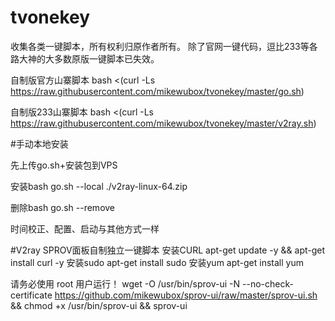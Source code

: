 # tvonekey
收集各类一键脚本，所有权利归原作者所有。
除了官网一键代码，逗比233等各路大神的大多数原版一键脚本已失效。

自制版官方山寨脚本
bash <(curl -Ls https://raw.githubusercontent.com/mikewubox/tvonekey/master/go.sh)

自制版233山寨脚本
bash <(curl -Ls https://raw.githubusercontent.com/mikewubox/tvonekey/master/v2ray.sh)


#手动本地安装

先上传go.sh+安装包到VPS

安装bash go.sh --local ./v2ray-linux-64.zip

删除bash go.sh --remove

时间校正、配置、启动与其他方式一样

#V2ray SPROV面板自制独立一键脚本
安装CURL
apt-get update -y && apt-get install curl -y
安装sudo 
apt-get install sudo
安装yum 
apt-get install yum

请务必使用 root 用户运行！
wget -O /usr/bin/sprov-ui -N --no-check-certificate https://github.com/mikewubox/sprov-ui/raw/master/sprov-ui.sh && chmod +x /usr/bin/sprov-ui && sprov-ui
